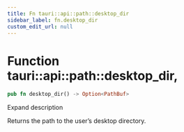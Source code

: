 ```yaml
---
title: Fn tauri::api::path::desktop_dir
sidebar_label: fn.desktop_dir
custom_edit_url: null
---
```


  # Function tauri::api::path::desktop_dir,

```rs
pub fn desktop_dir() -> Option<PathBuf>
```

Expand description

Returns the path to the user’s desktop directory.
  
